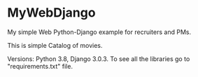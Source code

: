 # MyWebDjango
My simple Web Python-Django example for recruiters and PMs.

This is simple Catalog of movies.

Versions: Python 3.8, Django 3.0.3.
To see all the libraries go to "requirements.txt" file.